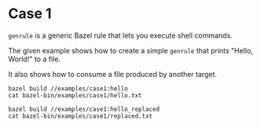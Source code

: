 # Case 1

`genrule` is a generic Bazel rule that lets you execute shell commands.

The given example shows how to create a simple `genrule` that prints "Hello, World!" to a file.

It also shows how to consume a file produced by another target.

```
bazel build //examples/case1:hello
cat bazel-bin/examples/case1/hello.txt

bazel build //examples/case1:hello_replaced
cat bazel-bin/examples/case1/replaced.txt
```
